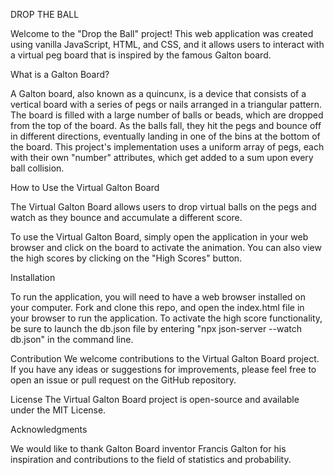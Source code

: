 DROP THE BALL 

Welcome to the "Drop the Ball" project! This web application was created using vanilla JavaScript, HTML, and CSS, and it allows users to interact with a virtual peg board that is inspired by the famous Galton board.

What is a Galton Board?

A Galton board, also known as a quincunx, is a device that consists of a vertical board with a series of pegs or nails arranged in a triangular pattern. The board is filled with a large number of balls or beads, which are dropped from the top of the board. As the balls fall, they hit the pegs and bounce off in different directions, eventually landing in one of the bins at the bottom of the board. This project's implementation uses a uniform array of pegs, each with their own "number" attributes, which get added to a sum upon every ball collision. 

How to Use the Virtual Galton Board

The Virtual Galton Board allows users to drop virtual balls on the pegs and watch as they bounce and accumulate a different score. 

To use the Virtual Galton Board, simply open the application in your web browser and click on the board to activate the animation. You can also view the high scores by clicking on the "High Scores" button.

Installation

To run the application, you will need to have a web browser installed on your computer. Fork and clone this repo, and open the index.html file in your browser to run the application. To activate the high score functionality, be sure to launch the db.json file by entering "npx json-server --watch db.json" in the command line. 

Contribution
We welcome contributions to the Virtual Galton Board project. If you have any ideas or suggestions for improvements, please feel free to open an issue or pull request on the GitHub repository.

License
The Virtual Galton Board project is open-source and available under the MIT License.

Acknowledgments

We would like to thank Galton Board inventor Francis Galton for his inspiration and contributions to the field of statistics and probability.
